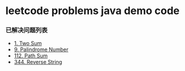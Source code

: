 # leetcode problems java demo code

### 已解决问题列表

- [1. Two Sum](https://leetcode.com/problems/two-sum/)
- [9. Palindrome Number](https://leetcode.com/problems/palindrome-number/)
- [112. Path Sum](https://leetcode.com/problems/path-sum/)
- [344. Reverse String](https://leetcode.com/problems/reverse-string/)
